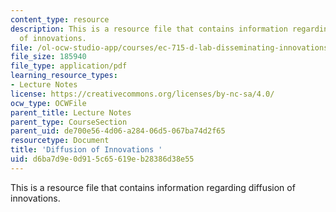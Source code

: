 ```yaml
---
content_type: resource
description: This is a resource file that contains information regarding diffusion
  of innovations.
file: /ol-ocw-studio-app/courses/ec-715-d-lab-disseminating-innovations-for-the-common-good-spring-2007/d6ba7d9e0d915c65619eb28386d38e55_MITEC_715S07_lec4.pdf
file_size: 185940
file_type: application/pdf
learning_resource_types:
- Lecture Notes
license: https://creativecommons.org/licenses/by-nc-sa/4.0/
ocw_type: OCWFile
parent_title: Lecture Notes
parent_type: CourseSection
parent_uid: de700e56-4d06-a284-06d5-067ba74d2f65
resourcetype: Document
title: 'Diffusion of Innovations '
uid: d6ba7d9e-0d91-5c65-619e-b28386d38e55
---
```

This is a resource file that contains information regarding diffusion of innovations.